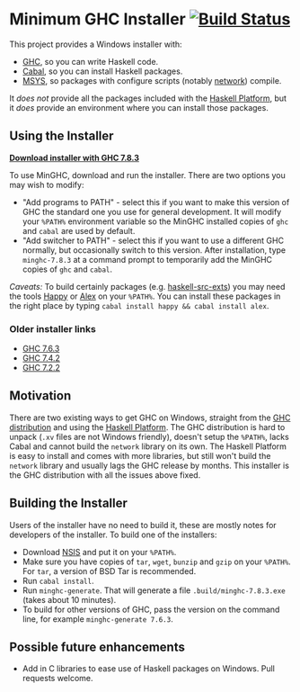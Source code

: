 # Minimum GHC Installer [![Build Status](https://img.shields.io/travis/snoyberg/minghc.svg?style=flat)](https://travis-ci.org/snoyberg/minghc)

This project provides a Windows installer with:

* [GHC](https://www.haskell.org/ghc/), so you can write Haskell code.
* [Cabal](https://www.haskell.org/cabal/), so you can install Haskell packages.
* [MSYS](http://www.mingw.org/wiki/MSYS), so packages with configure scripts (notably [network](https://hackage.haskell.org/package/network)) compile.

It _does not_ provide all the packages included with the [Haskell Platform](https://www.haskell.org/platform/), but it _does_ provide an environment where you can install those packages.

## Using the Installer

[**Download installer with GHC 7.8.3**](https://s3.amazonaws.com/download.fpcomplete.com/minghc/minghc-7.8.3.exe)

To use MinGHC, download and run the installer. There are two options you may wish to modify:

* "Add programs to PATH" - select this if you want to make this version of GHC the standard one you use for general development. It will modify your `%PATH%` environment variable so the MinGHC installed copies of `ghc` and `cabal` are used by default.
* "Add switcher to PATH" - select this if you want to use a different GHC normally, but occasionally switch to this version. After installation, type `minghc-7.8.3` at a command prompt to temporarily add the MinGHC copies of `ghc` and `cabal`.

_Caveats:_ To build certainly packages (e.g. [haskell-src-exts](https://hackage.haskell.org/package/haskell-src-exts)) you may need the tools [Happy](https://www.haskell.org/happy/) or [Alex](https://www.haskell.org/alex/) on your `%PATH%`. You can install these packages in the right place by typing `cabal install happy && cabal install alex`.

### Older installer links

* [GHC 7.6.3](https://s3.amazonaws.com/download.fpcomplete.com/minghc/minghc-7.6.3.exe)
* [GHC 7.4.2](https://s3.amazonaws.com/download.fpcomplete.com/minghc/minghc-7.4.2.exe)
* [GHC 7.2.2](https://s3.amazonaws.com/download.fpcomplete.com/minghc/minghc-7.2.2.exe)

## Motivation

There are two existing ways to get GHC on Windows, straight from the [GHC distribution](https://www.haskell.org/ghc/) and using the [Haskell Platform](https://www.haskell.org/platform/). The GHC distribution is hard to unpack (`.xv` files are not Windows friendly), doesn't setup the `%PATH%`, lacks Cabal and cannot build the `network` library on its own. The Haskell Platform is easy to install and comes with more libraries, but still won't build the `network` library and usually lags the GHC release by months. This installer is the GHC distribution with all the issues above fixed.

## Building the Installer

Users of the installer have no need to build it, these are mostly notes for developers of the installer. To build one of the installers:

* Download [NSIS](http://nsis.sourceforge.net/) and put it on your `%PATH%`.
* Make sure you have copies of `tar`, `wget`, `bunzip` and `gzip` on your `%PATH%`. For `tar`, a version of BSD Tar is recommended.
* Run `cabal install`.
* Run `minghc-generate`. That will generate a file `.build/minghc-7.8.3.exe` (takes about 10 minutes).
* To build for other versions of GHC, pass the version on the command line, for example `minghc-generate 7.6.3`.

## Possible future enhancements

* Add in C libraries to ease use of Haskell packages on Windows. Pull requests welcome.
